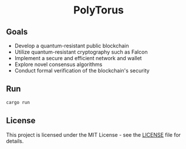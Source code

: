 <div align="center">
    <h1>PolyTorus</h1>
</div>

## Goals
* Develop a quantum-resistant public blockchain
* Utilize quantum-resistant cryptography such as Falcon
* Implement a secure and efficient network and wallet
* Explore novel consensus algorithms
* Conduct formal verification of the blockchain's security

## Run

```bash
cargo run
```

## License

This project is licensed under the MIT License - see the [LICENSE](LICENSE) file for details.
